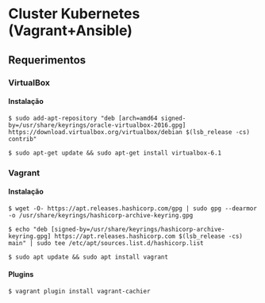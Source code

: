 # Cluster Kubernetes (Vagrant+Ansible)

## Requerimentos
### VirtualBox
#### Instalação
```
$ sudo add-apt-repository "deb [arch=amd64 signed-by=/usr/share/keyrings/oracle-virtualbox-2016.gpg] https://download.virtualbox.org/virtualbox/debian $(lsb_release -cs) contrib"
 
$ sudo apt-get update && sudo apt-get install virtualbox-6.1
```
### Vagrant
#### Instalação
```
$ wget -O- https://apt.releases.hashicorp.com/gpg | sudo gpg --dearmor -o /usr/share/keyrings/hashicorp-archive-keyring.gpg

$ echo "deb [signed-by=/usr/share/keyrings/hashicorp-archive-keyring.gpg] https://apt.releases.hashicorp.com $(lsb_release -cs) main" | sudo tee /etc/apt/sources.list.d/hashicorp.list

$ sudo apt update && sudo apt install vagrant
```
#### Plugins    
```
$ vagrant plugin install vagrant-cachier
```